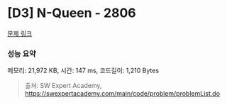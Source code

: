 # [D3] N-Queen - 2806 

[문제 링크](https://swexpertacademy.com/main/code/problem/problemDetail.do?contestProbId=AV7GKs06AU0DFAXB) 

### 성능 요약

메모리: 21,972 KB, 시간: 147 ms, 코드길이: 1,210 Bytes



> 출처: SW Expert Academy, https://swexpertacademy.com/main/code/problem/problemList.do